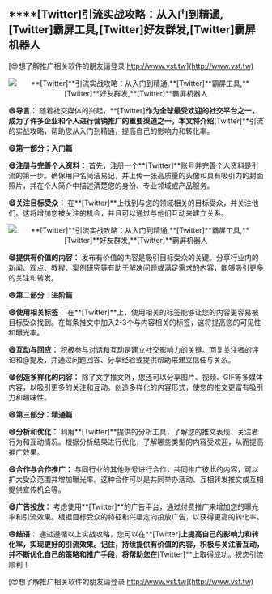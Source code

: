 ## ****[Twitter]**引流实战攻略：从入门到精通,**[Twitter]**霸屏工具,**[Twitter]**好友群发,**[Twitter]**霸屏机器人**

[😍想了解推广相关软件的朋友请登录 http://www.vst.tw](http://www.vst.tw)

 <center><img src="https://vst.tw/MP4/tuiguang/png/6.png" alt="**[Twitter]**引流实战攻略：从入门到精通,**[Twitter]**霸屏工具,**[Twitter]**好友群发,**[Twitter]**霸屏机器人"></center>

**😄导言：**
随着社交媒体的兴起，**[Twitter]**作为全球最受欢迎的社交平台之一，成为了许多企业和个人进行营销推广的重要渠道之一。本文将介绍**[Twitter]**引流的实战攻略，帮助您从入门到精通，提高自己的影响力和转化率。

**😄第一部分：入门篇**

**😄注册与完善个人资料：**
首先，注册一个**[Twitter]**账号并完善个人资料是引流的第一步。确保用户名简洁易记，并上传一张高质量的头像和具有吸引力的封面照片，并在个人简介中描述清楚您的身份、专业领域或产品服务。

**😄关注目标受众：**
在**[Twitter]**上找到与您的领域相关的目标受众，并关注他们。这将增加您被关注的机会，并且可以通过与他们互动来建立关系。

 <center><img src="https://vst.tw/MP4/tuiguang/png/2.png" alt="**[Twitter]**引流实战攻略：从入门到精通,**[Twitter]**霸屏工具,**[Twitter]**好友群发,**[Twitter]**霸屏机器人"></center>

**😄提供有价值的内容：**
发布有价值的内容是吸引目标受众的关键。分享行业内的新闻、观点、教程、案例研究等有助于解决问题或满足需求的内容，能够吸引更多的关注和转发。

**😄第二部分：进阶篇**

**😄使用相关标签：**
在**[Twitter]**上，使用相关的标签能够让您的内容更容易被目标受众找到。在每条推文中加入2-3个与内容相关的标签，这将提高您的可见性和曝光率。

**😄互动与回应：**
积极参与对话和互动是建立社交影响力的关键。回复关注者的评论和@提及，并通过问题回答、分享经验或提供帮助来建立信任与关系。

**😄创造多样化的内容：**
除了文字推文外，您还可以分享图片、视频、GIF等多媒体内容，以吸引更多的关注和互动。创造多样化的内容形式，使您的推文更富有吸引力和趣味性。

**😄第三部分：精通篇**

**😄分析和优化：**
利用**[Twitter]**提供的分析工具，了解您的推文表现、关注者行为和互动情况。根据分析结果进行优化，了解哪些类型的内容受欢迎，从而提高推广效果。

**😄合作与合作推广：**
与同行业的其他账号进行合作，共同推广彼此的内容，可以扩大受众范围并增加曝光率。这种合作可以是共同举办活动、互相转发推文或互相提供宣传机会等。

**😄广告投放：**
考虑使用**[Twitter]**的广告平台，通过付费推广来增加您的曝光率和引流效果。根据目标受众的特征和兴趣定向投放广告，以获得更高的转化率。

**😄结语：**
通过遵循以上实战攻略，您可以在**[Twitter]**上提高自己的影响力和转化率，实现更好的引流效果。记住，持续提供有价值的内容，积极与关注者互动，并不断优化自己的策略和推广手段，将帮助您在**[Twitter]**上取得成功。祝您引流顺利！

[😍想了解推广相关软件的朋友请登录 http://www.vst.tw](http://www.vst.tw)



